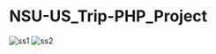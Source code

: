 # NSU-US_Trip-PHP_Project

![ss1](https://user-images.githubusercontent.com/62791323/210099074-ac3d4f80-8b96-4448-b679-366da38ffb3f.JPG)
![ss2](https://user-images.githubusercontent.com/62791323/210099076-28c56ccf-1284-4d43-9d68-2542e4f8f279.JPG)
